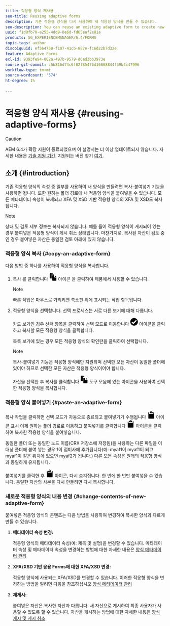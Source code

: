 ```yaml
---
title: 적응형 양식 재사용
seo-title: Reusing adaptive forms
description: 기존 적응형 양식을 다시 사용하여 새 적응형 양식을 만들 수 있습니다.
seo-description: You can reuse an existing adaptive form to create new adaptive forms.
uuid: f1d0fb70-e255-4dd9-8e6d-fd65eaf2e81a
products: SG_EXPERIENCEMANAGER/6.4/FORMS
topic-tags: author
discoiquuid: ef564750-f107-41cb-887e-fc6d22b7d32e
feature: Adaptive Forms
exl-id: 9393fe94-002a-497b-9579-d6ad3bb3973e
source-git-commit: c5b816d74c6f02f85476d16868844f39b4c47996
workflow-type: tm+mt
source-wordcount: '574'
ht-degree: 1%

---
```


# 적응형 양식 재사용 {#reusing-adaptive-forms}

>[!CAUTION]
>
>AEM 6.4가 확장 지원이 종료되었으며 이 설명서는 더 이상 업데이트되지 않습니다. 자세한 내용은 [기술 지원 기간](https://helpx.adobe.com/kr/support/programs/eol-matrix.html). 지원되는 버전 찾기 [여기](https://experienceleague.adobe.com/docs/).

## 소개 {#introduction}

기존 적응형 양식의 속성 중 일부를 사용하여 새 양식을 만들려면 복사-붙여넣기 기능을 사용하면 됩니다. 또한 원하는 폴더 경로에 새 적응형 양식을 붙여넣을 수 있습니다. 모든 메타데이터 속성이 복제되고 XFA 및 XSD 기반 적응형 양식의 XFA 및 XSD도 복사됩니다.

>[!NOTE]
>
>상태 및 검토 세부 정보는 복사되지 않습니다. 예를 들어 적응형 양식이 게시되어 있는 경우 붙여넣은 적응형 양식이 게시 취소 상태입니다. 마찬가지로, 복사된 자산이 검토 중인 경우 붙여넣은 자산은 동일한 검토 아래에 있지 않습니다.

### 적응형 양식 복사 {#copy-an-adaptive-form}

다음 방법 중 하나를 사용하여 적응형 양식을 복사합니다.

1. 복사 를 클릭합니다 ![aem6forms_copy](assets/aem6forms_copy.png) 아이콘 을 클릭하여 제품에서 사용할 수 있습니다.

   >[!NOTE]
   >
   >빠른 작업은 마우스로 가리키면 축소판 위에 표시되는 작업 항목입니다.

1. 적응형 양식을 선택합니다. 선택 프로세스는 서로 다른 보기에 대해 다릅니다.

   카드 보기인 경우 선택 항목을 클릭하여 선택 모드로 이동합니다 ![aem6forms_check-circle](assets/aem6forms_check-circle.png) 아이콘을 클릭하고 복사할 모든 적응형 양식을 클릭합니다.

   목록 보기에 있는 경우 모든 적응형 양식의 확인란을 클릭하여 선택합니다.

   >[!NOTE]
   >
   >복사-붙여넣기 기능은 적응형 양식에만 지원되며 선택한 모든 자산이 동일한 폴더에 있어야 하므로 선택한 모든 자산은 적응형 양식이어야 합니다.

   자산을 선택한 후 복사를 클릭합니다 ![aem6forms_copy](assets/aem6forms_copy.png) 도구 모음에 있는 아이콘을 사용하여 선택한 적응형 양식을 복사합니다.

### 적응형 양식 붙여넣기 {#paste-an-adaptive-form}

복사 작업을 클릭하면 선택 모드가 자동으로 종료되고 붙여넣기가 수행됩니다 ![aem6forms_paste](assets/aem6forms_paste.png) 아이콘 표시 이제 원하는 폴더 경로로 이동하고 붙여넣기를 클릭합니다 ![aem6forms_paste](assets/aem6forms_paste.png) 아이콘을 클릭하여 복사한 적응형 양식을 붙여넣습니다.

동일한 폴더 또는 동일한 노드 이름(CRX 저장소에 저장됨)을 사용하는 다른 파일을 이 대상 폴더에 붙여 넣는 경우 1이 접미사에 추가됩니다(예: myaf1이 myaf1이 되고 myaf1이 같은 위치에 있으면 myaf2가 됩니다.) 다른 모든 속성은 원래의 적응형 양식과 동일하게 유지됩니다.

붙여넣기를 클릭한 후 ![aem6forms_paste](assets/aem6forms_paste.png) 아이콘, 다시 숨겨집니다. 한 번에 한 번만 붙여넣을 수 있습니다. 동일한 자산의 사본을 다시 만들려면 다시 복사합니다.

### 새로운 적응형 양식의 내용 변경 {#change-contents-of-new-adaptive-form}

붙여넣은 적응형 양식의 콘텐츠는 다음 방법을 사용하여 변경하여 복사한 양식과 다르게 만들 수 있습니다.

1. **메타데이터 속성 변경:**

   적응형 양식의 메타데이터 속성(예: 제목 및 설명)을 변경할 수 있습니다. 메타데이터 속성 및 메타데이터 속성을 변경하는 방법에 대한 자세한 내용은 [양식 메타데이터 관리](/help/forms/using/manage-form-metadata.md)

1. **XFA/XSD 기반 응용 Forms에 대한 XFA/XSD 변경:**

   적응형 양식에 사용되는 XFA/XSD를 변경할 수 있습니다. 이러한 적응형 양식을 변경하는 방법을 알려면 다음을 참조하십시오 [양식 메타데이터 관리](/help/forms/using/manage-form-metadata.md)

1. **재게시:**

   붙여넣은 자산은 복사한 자산과 다릅니다. 새 자산으로 게시하여 최종 사용자가 사용할 수 있도록 할 수 있습니다. 자산을 게시하는 방법에 대한 자세한 내용은 [양식 게시 및 게시 취소](/help/forms/using/publishing-unpublishing-forms.md)
